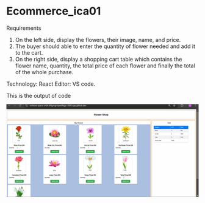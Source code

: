 # Ecommerce_ica01

Requirements
1. On the left side, display the flowers, their image, name, and price.   
2. The buyer should able to enter the quantity of flower needed and add it to the cart.
3. On the right side, display a shopping cart table which contains the flower name, 
quantity, the total price of each flower and finally the total of the whole purchase. 

Technology: React 
Editor: VS code.

This is the output of code

![alt text](ecom/src/assets/image.png)